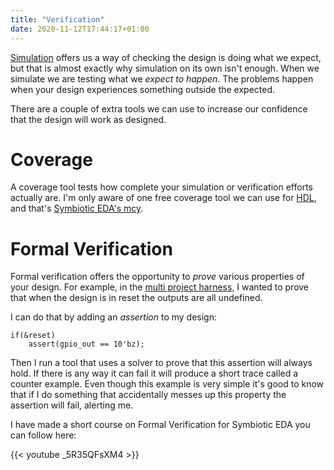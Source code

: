 ```yaml
---
title: "Verification"
date: 2020-11-12T17:44:17+01:00
---
```


[Simulation](/terminology/simulation) offers us a way of checking the design is doing what we expect, but that is almost exactly why simulation on its own isn't enough.
When we simulate we are testing what we _expect to happen_. The problems happen when your design experiences something outside the expected.

There are a couple of extra tools we can use to increase our confidence that the design will work as designed.

# Coverage

A coverage tool tests how complete your simulation or verification efforts actually are.
I'm only aware of one free coverage tool we can use for [HDL](/terminology/hdl), and that's [Symbiotic EDA's mcy](https://mcy.readthedocs.io/en/latest/tutorial.html).

# Formal Verification

Formal verification offers the opportunity to _prove_ various properties of your design. For example, in the [multi project harness](/post/multi-project-harness), I wanted to 
prove that when the design is in reset the outputs are all undefined.

I can do that by adding an _assertion_ to my design:

    if(&reset)
        assert(gpio_out == 10'bz);

Then I run a tool that uses a solver to prove that this assertion will always hold. If there is any way it can fail it will produce a short trace called a counter example. 
Even though this example is very simple it's good to know that if I do something that accidentally messes up this property the assertion will fail, alerting me.

I have made a short course on Formal Verification for Symbiotic EDA you can follow here:

{{< youtube _5R35QFsXM4 >}}

